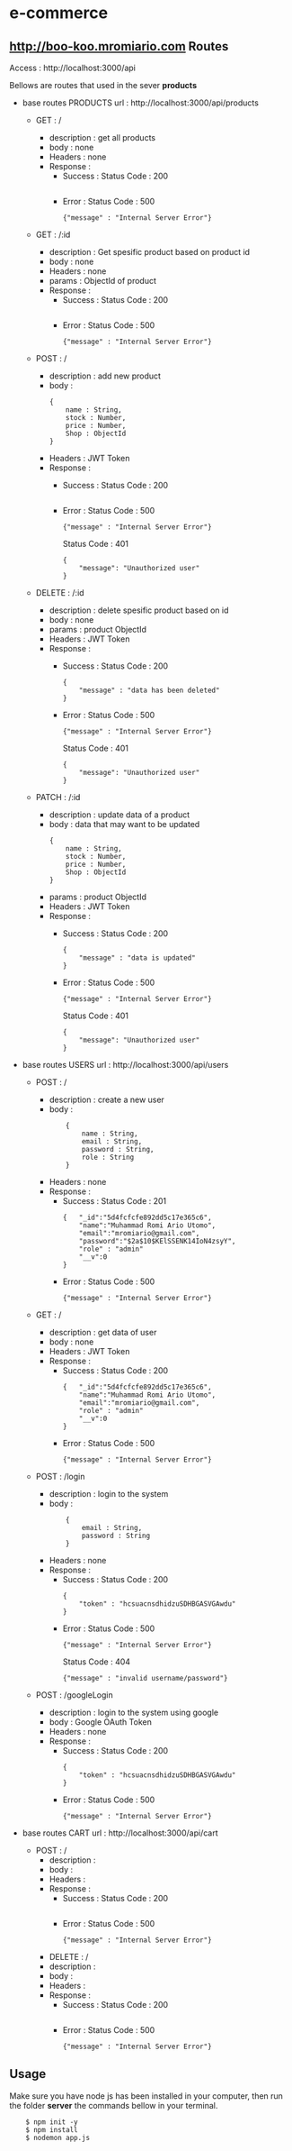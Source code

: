 # e-commerce
http://boo-koo.mromiario.com
Routes
---
Access : http://localhost:3000/api

Bellows are routes that used in the sever **products**

- base routes PRODUCTS url : http://localhost:3000/api/products

    - GET : /
        - description : get all products 
        - body : none
        - Headers : none
        - Response :
            - Success :
                Status Code : 200
                ``` 

                ```
            - Error :
                Status Code : 500
                ```
                {"message" : "Internal Server Error"}
                ```

    - GET : /:id
        - description : Get spesific product based on product id
        - body : none
        - Headers : none
        - params : ObjectId of product
        - Response :
            - Success :
                Status Code : 200
                ``` 
                ```
            - Error :
                Status Code : 500
                ```
                {"message" : "Internal Server Error"}
                ```
    - POST : /
        - description : add new product
        - body : 
            ```
            {
                name : String,
                stock : Number,
                price : Number,
                Shop : ObjectId
            }
            ```
        - Headers : JWT Token
        - Response :
            - Success :
                Status Code : 200
                ``` 

                ```
            - Error :
                Status Code : 500
                ```
                {"message" : "Internal Server Error"}
                ```

                Status Code : 401
                ```
                {
                    "message": "Unauthorized user"
                }
                ```
    - DELETE : /:id
        - description : delete spesific product based on id
        - body : none
        - params : product ObjectId
        - Headers : JWT Token
        - Response :
            - Success :
                Status Code : 200
                ``` 
                {
                    "message" : "data has been deleted"
                }
                ```
            - Error :
                Status Code : 500
                ```
                {"message" : "Internal Server Error"}
                ```

                Status Code : 401
                ```
                {
                    "message": "Unauthorized user"
                }
                ```
    - PATCH : /:id
        - description : update data of a product
        - body : data that may want to be updated
            ```
            {
                name : String,
                stock : Number,
                price : Number,
                Shop : ObjectId
            }
            ```
        - params : product ObjectId
        - Headers : JWT Token
        - Response :
            - Success :
                Status Code : 200
                ``` 
                {
                    "message" : "data is updated"
                }
                ```
            - Error :
                Status Code : 500
                ```
                {"message" : "Internal Server Error"}
                ```

                Status Code : 401
                ```
                {
                    "message": "Unauthorized user"
                }
                ```
                
- base routes USERS url : http://localhost:3000/api/users

    - POST : /
        - description : create a new user
        - body : 
            ```
                { 
                    name : String,
                    email : String,
                    password : String,
                    role : String
                }
            ```
        - Headers : none
        - Response :
            - Success :
                Status Code : 201
                ``` 
                {   "_id":"5d4fcfcfe892dd5c17e365c6",
                    "name":"Muhammad Romi Ario Utomo",
                    "email":"mromiario@gmail.com",
                    "password":"$2a$10$KElSSENK14IoN4zsyY",
                    "role" : "admin"
                    "__v":0
                }
                ```
            - Error :
                Status Code : 500
                ```
                {"message" : "Internal Server Error"}
                ```
     - GET : /
        - description : get data of user
        - body : none
        - Headers : JWT Token
        - Response :
            - Success :
                Status Code : 200
                ``` 
                {   "_id":"5d4fcfcfe892dd5c17e365c6",
                    "name":"Muhammad Romi Ario Utomo",
                    "email":"mromiario@gmail.com",
                    "role" : "admin"
                    "__v":0
                }
                ```
            - Error :
                Status Code : 500
                ```
                {"message" : "Internal Server Error"}
                ```
    - POST : /login
        - description : login to the system
        - body : 
            ```
                { 
                    email : String,
                    password : String
                }
            ```
        - Headers : none
        - Response :
            - Success :
                Status Code : 200
                ``` 
                {   
                    "token" : "hcsuacnsdhidzuSDHBGASVGAwdu"
                }
                ```
            - Error :
                Status Code : 500
                ```
                {"message" : "Internal Server Error"}
                ```
                Status Code : 404
                ```
                {"message" : "invalid username/password"}
                ```

    - POST : /googleLogin
        - description : login to the system using google
        - body : Google OAuth Token
        - Headers : none
        - Response :
            - Success :
                Status Code : 200
                ``` 
                {   
                    "token" : "hcsuacnsdhidzuSDHBGASVGAwdu"
                }
                ```
            - Error :
                Status Code : 500
                ```
                {"message" : "Internal Server Error"}
                ```
- base routes CART url : http://localhost:3000/api/cart

    - POST : /
        - description :
        - body :
        - Headers : 
        - Response :
            - Success :
                Status Code : 200
                ``` 

                ```
            - Error :
                Status Code : 500
                ```
                {"message" : "Internal Server Error"}
                ```
        - DELETE : /
        - description :
        - body :
        - Headers : 
        - Response :
            - Success :
                Status Code : 200
                ``` 

                ```
            - Error :
                Status Code : 500
                ```
                {"message" : "Internal Server Error"}
                ```


Usage
----

Make sure you have node js has been installed in your computer, then run the folder <b>server</b> the commands bellow in your terminal.

```
    $ npm init -y
    $ npm install
    $ nodemon app.js
```

